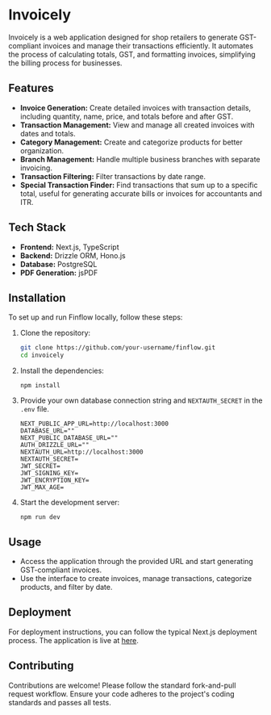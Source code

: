 # Invoicely

Invoicely is a web application designed for shop retailers to generate GST-compliant invoices and manage their transactions efficiently. It automates the process of calculating totals, GST, and formatting invoices, simplifying the billing process for businesses.

## Features

- **Invoice Generation:** Create detailed invoices with transaction details, including quantity, name, price, and totals before and after GST.
- **Transaction Management:** View and manage all created invoices with dates and totals.
- **Category Management:** Create and categorize products for better organization.
- **Branch Management:** Handle multiple business branches with separate invoicing.
- **Transaction Filtering:** Filter transactions by date range.
- **Special Transaction Finder:** Find transactions that sum up to a specific total, useful for generating accurate bills or invoices for accountants and ITR.

## Tech Stack

- **Frontend:** Next.js, TypeScript
- **Backend:** Drizzle ORM, Hono.js
- **Database:** PostgreSQL
- **PDF Generation:** jsPDF

## Installation

To set up and run Finflow locally, follow these steps:

1. Clone the repository:

   ```bash
   git clone https://github.com/your-username/finflow.git
   cd invoicely
   ```

2. Install the dependencies:

   ```
   npm install
   ```

3. Provide your own database connection string and `NEXTAUTH_SECRET` in the `.env` file.

   ```env
   NEXT_PUBLIC_APP_URL=http://localhost:3000
   DATABASE_URL=""
   NEXT_PUBLIC_DATABASE_URL=""
   AUTH_DRIZZLE_URL=""
   NEXTAUTH_URL=http://localhost:3000
   NEXTAUTH_SECRET=
   JWT_SECRET=
   JWT_SIGNING_KEY=
   JWT_ENCRYPTION_KEY=
   JWT_MAX_AGE=
   ```

4. Start the development server:
   ```
   npm run dev
   ```

## Usage

- Access the application through the provided URL and start generating GST-compliant invoices.
- Use the interface to create invoices, manage transactions, categorize products, and filter by date.

## Deployment

For deployment instructions, you can follow the typical Next.js deployment process. The application is live at [here](https://invoicely-manager.vercel.app).

## Contributing

Contributions are welcome! Please follow the standard fork-and-pull request workflow. Ensure your code adheres to the project's coding standards and passes all tests.
